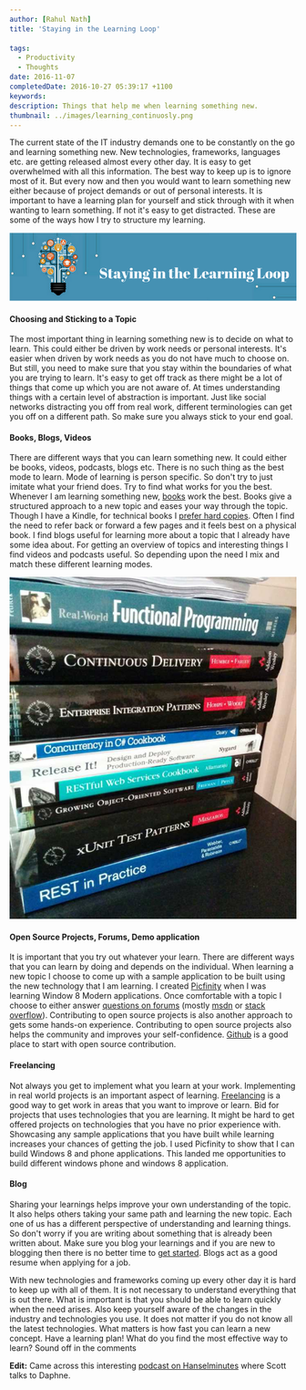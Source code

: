 ```yaml
---
author: [Rahul Nath]
title: 'Staying in the Learning Loop'
  
tags:
  - Productivity
  - Thoughts
date: 2016-11-07
completedDate: 2016-10-27 05:39:17 +1100
keywords:
description: Things that help me when learning something new.
thumbnail: ../images/learning_continuosly.png
---
```


The current state of the IT industry demands one to be constantly on the go and learning something new. New technologies, frameworks, languages etc. are getting released almost every other day. It is easy to get overwhelmed with all this information. The best way to keep up is to ignore most of it. But every now and then you would want to learn something new either because of project demands or out of personal interests. It is important to have a learning plan for yourself and stick through with it when wanting to learn something. If not it's easy to get distracted. These are some of the ways how I try to structure my learning.

<a href="https://www.keele.ac.uk/media/keeleuniversity/lpdc/images/LPDC-Banner-Blue.jpg">
<img  alt="Make writing a habit - write daily" src="../images/learning_continuosly.png"/>
</a>

#### **Choosing and Sticking to a Topic**

The most important thing in learning something new is to decide on what to learn. This could either be driven by work needs or personal interests. It's easier when driven by work needs as you do not have much to choose on. But still, you need to make sure that you stay within the boundaries of what you are trying to learn. It's easy to get off track as there might be a lot of things that come up which you are not aware of. At times understanding things with a certain level of abstraction is important. Just like social networks distracting you off from real work, different terminologies can get you off on a different path. So make sure you always stick to your end goal.

#### **Books, Blogs, Videos**

There are different ways that you can learn something new. It could either be books, videos, podcasts, blogs etc. There is no such thing as the best mode to learn. Mode of learning is person specific. So don't try to just imitate what your friend does. Try to find what works for you the best. Whenever I am learning something new, [books](http://www.rahulpnath.com/blog/language-agnostic-books-for-every-developer-2/) work the best. Books give a structured approach to a new topic and eases your way through the topic. Though I have a Kindle, for technical books I [prefer hard copies](http://www.rahulpnath.com/blog/ebook-or-hard-copy/). Often I find the need to refer back or forward a few pages and it feels best on a physical book. I find blogs useful for learning more about a topic that I already have some idea about. For getting an overview of topics and interesting things I find videos and podcasts useful. So depending upon the need I mix and match these different learning modes.

<img alt="Current Reading List" src="../images/learning_books.jpg"/>

#### **Open Source Projects, Forums, Demo application**

It is important that you try out whatever your learn. There are different ways that you can learn by doing and depends on the individual. When learning a new topic I choose to come up with a sample application to be built using the new technology that I am learning. I created [Picfinity](https://www.microsoft.com/en-us/store/p/picfinity/9wzdncrdwxx8) when I was learning Window 8 Modern applications. Once comfortable with a topic I choose to either answer [questions on forums](http://www.rahulpnath.com/blog/stars-do-count/) (mostly [msdn](https://social.msdn.microsoft.com/profile/rahul%20p%20nath?type=forum&referrer=http://social.msdn.microsoft.com/Forums/azure/en-US/home?forum=AzureKeyVault) or [stack overflow](http://stackexchange.com/users/2205373/rahul-p-nath)). Contributing to open source projects is also another approach to gets some hands-on experience. Contributing to open source projects also helps the community and improves your self-confidence. [Github](https://github.com/) is a good place to start with open source contribution.

#### **Freelancing**

Not always you get to implement what you learn at your work. Implementing in real world projects is an important aspect of learning. [Freelancing](http://www.rahulpnath.com/blog/getting-started-with-freelancing-jobs-online/) is a good way to get work in areas that you want to improve or learn. Bid for projects that uses technologies that you are learning. It might be hard to get offered projects on technologies that you have no prior experience with. Showcasing any sample applications that you have built while learning increases your chances of getting the job. I used Picfinity to show that I can build Windows 8 and phone applications. This landed me opportunities to build different windows phone and windows 8 application.

#### **Blog**

Sharing your learnings helps improve your own understanding of the topic. It also helps others taking your same path and learning the new topic. Each one of us has a different perspective of understanding and learning things. So don't worry if you are writing about something that is already been written about. Make sure you blog your learnings and if you are new to blogging then there is no better time to [get started](http://www.rahulpnath.com/blog/category/blogging/). Blogs act as a good resume when applying for a job.

With new technologies and frameworks coming up every other day it is hard to keep up with all of them. It is not necessary to understand everything that is out there. What is important is that you should be able to learn quickly when the need arises. Also keep yourself aware of the changes in the industry and technologies you use. It does not matter if you do not know all the latest technologies. What matters is how fast you can learn a new concept. Have a learning plan! What do you find the most effective way to learn? Sound off in the comments

**Edit:** Came across this interesting [podcast on Hanselminutes](http://hanselminutes.com/543/becoming-a-more-social-developer-with-daphne-chong) where Scott talks to Daphne.
